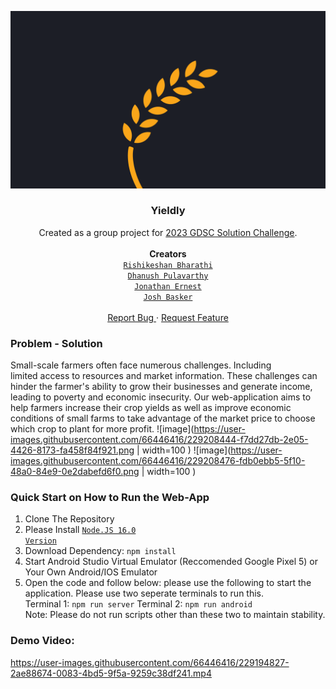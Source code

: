 <p>
  <a href="https://github.com/DPulavarthy/Yieldly" target="_blank">
    <img src="assets/readme.png" alt="Logo">
  </a>

  <h3 align="center">  Yieldly  </h3>
  <p align="center">
    Created as a group project for <a href="https://developers.google.com/community/gdsc-solution-challenge" target="_blank">2023 GDSC Solution Challenge</a>.
    <br />
    <br />
    <strong> Creators </strong>
    <br />
    <code><a href="https://github.com/redanzo">Rishikeshan Bharathi</a></code>
    <br />
    <code><a href="https://github.com/DPulavarthy">Dhanush Pulavarthy</a></code>
    <br />
    <code><a href="https://github.com/kjernest01">Jonathan Ernest</a></code>
    <br />
    <code><a href="https://github.com/JoshBasker">Josh Basker</a></code>
    <br />
    <br />
    <a href="https://github.com/DPulavarthy/Yieldly/issues"> Report Bug </a>
    ·
    <a href="https://github.com/DPulavarthy/Yieldly/issues"> Request Feature </a>
  </p>
</p>

### Problem - Solution
Small-scale farmers often face numerous challenges. Including limited access to resources and market information. These challenges can hinder the farmer's ability to grow their businesses and generate income, leading to poverty and economic insecurity.
Our web-application aims to help farmers increase their crop yields as well as improve economic conditions of small farms to take advantage of the market price to choose which crop to plant for more profit.
![image](https://user-images.githubusercontent.com/66446416/229208444-f7dd27db-2e05-4426-8173-fa458f84f921.png | width=100 )
![image](https://user-images.githubusercontent.com/66446416/229208476-fdb0ebb5-5f10-48a0-84e9-0e2dabefd6f0.png | width=100 )


### Quick Start on How to Run the Web-App

1. Clone The Repository
2. Please Install <code><a href="https://nodejs.org/en/blog/release/v16.16.0">Node.JS 16.0 Version</a></code>
2. Download Dependency: `npm install`
3. Start Android Studio Virtual Emulator (Reccomended Google Pixel 5) or Your Own Android/IOS Emulator
4. Open the code and follow below:
    please use the following to start the application. Please use two seperate terminals to run this.  
    Terminal 1: `npm run server`
    Terminal 2: `npm run android`  
    Note: Please do not run scripts other than these two to maintain stability.

### Demo Video:
https://user-images.githubusercontent.com/66446416/229194827-2ae88674-0083-4bd5-9f5a-9259c38df241.mp4

